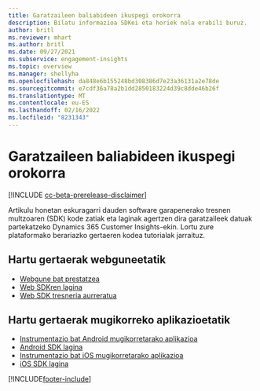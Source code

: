 ```yaml
---
title: Garatzaileen baliabideen ikuspegi orokorra
description: Bilatu informazioa SDKei eta horiek nola erabili buruz.
author: britl
ms.reviewer: mhart
ms.author: britl
ms.date: 09/27/2021
ms.subservice: engagement-insights
ms.topic: overview
ms.manager: shellyha
ms.openlocfilehash: da848e6b155248bd308386d7e23a36131a2e78de
ms.sourcegitcommit: e7cdf36a78a2b1dd2850183224d39c8dde46b26f
ms.translationtype: MT
ms.contentlocale: eu-ES
ms.lasthandoff: 02/16/2022
ms.locfileid: "8231343"
---
```

# <a name="developer-resources-overview"></a>Garatzaileen baliabideen ikuspegi orokorra

[!INCLUDE [cc-beta-prerelease-disclaimer](includes/cc-beta-prerelease-disclaimer.md)]

Artikulu honetan eskuragarri dauden software garapenerako tresnen multzoaren (SDK) kode zatiak eta laginak agertzen dira garatzaileek datuak partekatzeko Dynamics 365 Customer Insights-ekin. Lortu zure plataformako berariazko gertaeren kodea tutorialak jarraituz.

## <a name="capture-events-from-websites"></a>Hartu gertaerak webguneetatik

- [Webgune bat prestatzea](instrument-website.md)
- [Web SDKren lagina](websdk-sample.md)
- [Web SDK tresneria aurreratua](advanced-SDK-implementation.md)

## <a name="capture-events-from-mobile-apps"></a>Hartu gertaerak mugikorreko aplikazioetatik

- [Instrumentazio bat Android mugikorretarako aplikazioa](get-started-android.md)
- [Android SDK lagina](androidsdk-sample.md)
- [Instrumentazio bat iOS mugikorretarako aplikazioa](get-started-ios.md)
- [iOS SDK lagina](iossdk-sample.md)

[!INCLUDE[footer-include](../includes/footer-banner.md)]
